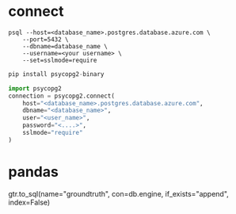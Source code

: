 # connect
```shell
psql --host=<database_name>.postgres.database.azure.com \
    --port=5432 \
    --dbname=database_name \
    --username=<your username> \
    --set=sslmode=require
```


```python
pip install psycopg2-binary

import psycopg2
connection = psycopg2.connect(
    host="<database_name>.postgres.database.azure.com",
    dbname="<database_name>",
    user="<user_name>",
    password="<....>",
    sslmode="require"
)
```

# pandas

gtr.to_sql(name="groundtruth", con=db.engine, if_exists="append", index=False)